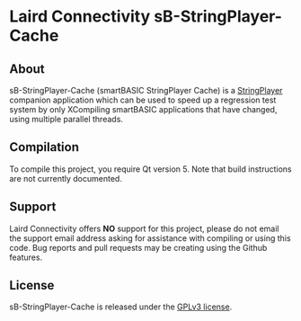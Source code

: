 # Laird Connectivity sB-StringPlayer-Cache

## About

sB-StringPlayer-Cache (smartBASIC StringPlayer Cache) is a [StringPlayer](https://github.com/laird-connectivity-playground/stringplayer) companion application which can be used to speed up a regression test system by only XCompiling smartBASIC applications that have changed, using multiple parallel threads.

## Compilation

To compile this project, you require Qt version 5. Note that build instructions are not currently documented.

## Support

Laird Connectivity offers **NO** support for this project, please do not email the support email address asking for assistance with compiling or using this code. Bug reports and pull requests may be creating using the Github features.

## License

sB-StringPlayer-Cache is released under the [GPLv3 license](https://raw.githubusercontent.com/laird-connectivity-playground/sb-stringplayer-cache/master/LICENSE).
